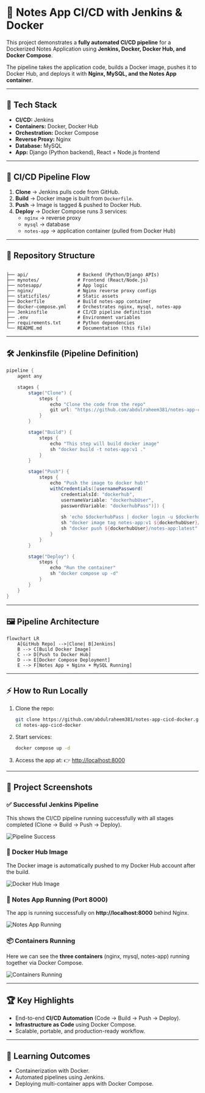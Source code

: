 
# 📝 Notes App CI/CD with Jenkins & Docker

This project demonstrates a **fully automated CI/CD pipeline** for a Dockerized Notes Application using **Jenkins, Docker, Docker Hub, and Docker Compose**.  

The pipeline takes the application code, builds a Docker image, pushes it to Docker Hub, and deploys it with **Nginx, MySQL, and the Notes App container**.

---

## 🔧 Tech Stack
- **CI/CD:** Jenkins  
- **Containers:** Docker, Docker Hub  
- **Orchestration:** Docker Compose  
- **Reverse Proxy:** Nginx  
- **Database:** MySQL  
- **App:** Django (Python backend), React + Node.js frontend  

---

## 🚀 CI/CD Pipeline Flow
1. **Clone** → Jenkins pulls code from GitHub.  
2. **Build** → Docker image is built from `Dockerfile`.  
3. **Push** → Image is tagged & pushed to Docker Hub.  
4. **Deploy** → Docker Compose runs 3 services:  
   - `nginx` → reverse proxy  
   - `mysql` → database  
   - `notes-app` → application container (pulled from Docker Hub)  

---

## 📂 Repository Structure
```

├── api/                  # Backend (Python/Django APIs)
├── mynotes/              # Frontend (React/Node.js)
├── notesapp/             # App logic
├── nginx/                # Nginx reverse proxy configs
├── staticfiles/          # Static assets
├── Dockerfile            # Build notes-app container
├── docker-compose.yml    # Orchestrates nginx, mysql, notes-app
├── Jenkinsfile           # CI/CD pipeline definition
├── .env                  # Environment variables
├── requirements.txt      # Python dependencies
└── README.md             # Documentation (this file)

````

---

## 🛠️ Jenkinsfile (Pipeline Definition)
```groovy
pipeline {
    agent any

    stages {
        stage("Clone") {
            steps {
                echo "Clone the code from the repo"
                git url: "https://github.com/abdulraheem381/notes-app-cicd-docker", branch: "main"
            }
        }

        stage("Build") {
            steps {
                echo "This step will build docker image"
                sh "docker build -t notes-app:v1 ."
            }
        }

        stage("Push") {
            steps {
                echo "Push the image to docker hub!"
                withCredentials([usernamePassword(
                    credentialsId: "dockerhub",
                    usernameVariable: "dockerhubUser",
                    passwordVariable: "dockerhubPass")]) {
                    
                    sh 'echo $dockerhubPass | docker login -u $dockerhubUser --password-stdin'
                    sh "docker image tag notes-app:v1 ${dockerhubUser}/notes-app:latest"
                    sh "docker push ${dockerhubUser}/notes-app:latest"
                }
            }
        }

        stage("Deploy") {
            steps {
                echo "Run the container"
                sh "docker compose up -d"
            }
        }
    }
}
````

---

## 🖼️ Pipeline Architecture

```mermaid
flowchart LR
    A[GitHub Repo] -->|Clone| B[Jenkins]
    B --> C[Build Docker Image]
    C --> D[Push to Docker Hub]
    D --> E[Docker Compose Deployment]
    E --> F[Notes App + Nginx + MySQL Running]
```

---

## ⚡ How to Run Locally

1. Clone the repo:

   ```bash
   git clone https://github.com/abdulraheem381/notes-app-cicd-docker.git
   cd notes-app-cicd-docker
   ```

2. Start services:

   ```bash
   docker compose up -d
   ```

3. Access the app at:
   👉 [http://localhost:8000](http://localhost:8000)

---

## 📸 Project Screenshots

### ✅ Successful Jenkins Pipeline
This shows the CI/CD pipeline running successfully with all stages completed (Clone → Build → Push → Deploy).

![Pipeline Success](<img width="1919" height="416" alt="Screenshot 2025-10-01 162308" src="https://github.com/user-attachments/assets/410a97c1-2ff6-4d8f-b4c1-22416e4d5c48" />
)


### 🐳 Docker Hub Image
The Docker image is automatically pushed to my Docker Hub account after the build.

![Docker Hub Image](<img width="1621" height="438" alt="Screenshot 2025-10-01 162215" src="https://github.com/user-attachments/assets/5cc9055e-4d18-4d26-a7a1-5d88a1c815ea" />
)


### 📝 Notes App Running (Port 8000)
The app is running successfully on **http://localhost:8000** behind Nginx.

![Notes App Running](<img width="1910" height="836" alt="Screenshot 2025-10-01 162401" src="https://github.com/user-attachments/assets/ac24bc4e-060f-4391-baec-b3a1ba42fbd6" />
)


### 📦 Containers Running
Here we can see the **three containers** (nginx, mysql, notes-app) running together via Docker Compose.

![Containers Running](<img width="1763" height="293" alt="Screenshot 2025-10-01 162503" src="https://github.com/user-attachments/assets/16f45d59-cad3-43a6-b484-cc2f474be096" />
)


---

## 🏆 Key Highlights

* End-to-end **CI/CD Automation** (Code → Build → Push → Deploy).
* **Infrastructure as Code** using Docker Compose.
* Scalable, portable, and production-ready workflow.

---

## 📖 Learning Outcomes

* Containerization with Docker.
* Automated pipelines using Jenkins.
* Deploying multi-container apps with Docker Compose.


```
